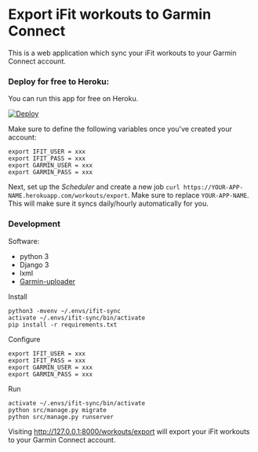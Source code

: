 # Export iFit workouts to Garmin Connect

This is a web application which sync your iFit workouts to your Garmin Connect account.

### Deploy for free to Heroku:

You can run this app for free on Heroku.

[![Deploy](https://www.herokucdn.com/deploy/button.svg)](https://heroku.com/deploy)

Make sure to define the following variables once you've created your account:

    export IFIT_USER = xxx
    export IFIT_PASS = xxx
    export GARMIN_USER = xxx
    export GARMIN_PASS = xxx

Next, set up the *Scheduler* and create a new job `curl https://YOUR-APP-NAME.herokuapp.com/workouts/export`.  Make sure to replace `YOUR-APP-NAME`.
This will make sure it syncs daily/hourly automatically for you.

### Development

Software:

- python 3 
- Django 3
- lxml
- [Garmin-uploader](https://github.com/La0/garmin-uploader)

Install

    python3 -mvenv ~/.envs/ifit-sync
    activate ~/.envs/ifit-sync/bin/activate
    pip install -r requirements.txt

Configure

    export IFIT_USER = xxx
    export IFIT_PASS = xxx
    export GARMIN_USER = xxx
    export GARMIN_PASS = xxx

Run

    activate ~/.envs/ifit-sync/bin/activate
    python src/manage.py migrate
    python src/manage.py runserver

Visiting http://127.0.0.1:8000/workouts/export will export your iFit workouts to your Garmin Connect account.

